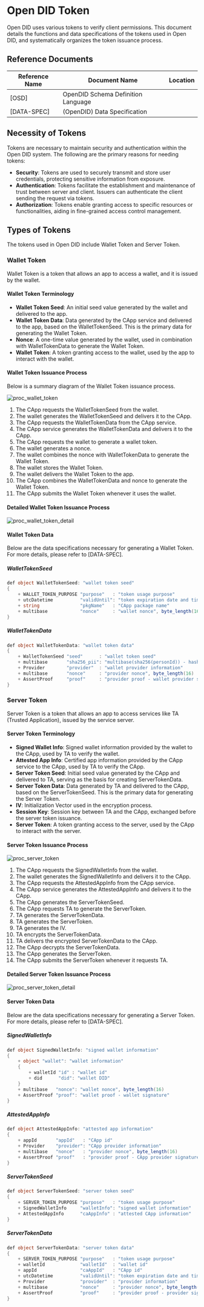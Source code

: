 # Open DID Token
Open DID uses various tokens to verify client permissions.
This document details the functions and data specifications of the tokens used in Open DID, and systematically organizes the token issuance process.

## Reference Documents

| Reference Name | Document Name                                         | Location                               |
| ---------------| ------------------------------------------------------| -------------------------------------- |
| [OSD]          | OpenDID Schema Definition Language                    |                                        |
| [DATA-SPEC]    | (OpenDID) Data Specification                          |                                        |

## Necessity of Tokens
Tokens are necessary to maintain security and authentication within the Open DID system. The following are the primary reasons for needing tokens:
- **Security**: Tokens are used to securely transmit and store user credentials, protecting sensitive information from exposure.
- **Authentication**: Tokens facilitate the establishment and maintenance of trust between server and client. Issuers can authenticate the client sending the request via tokens.
- **Authorization**: Tokens enable granting access to specific resources or functionalities, aiding in fine-grained access control management.

## Types of Tokens
The tokens used in Open DID include Wallet Token and Server Token.

### Wallet Token
Wallet Token is a token that allows an app to access a wallet, and it is issued by the wallet.

#### Wallet Token Terminology
* **Wallet Token Seed**: An initial seed value generated by the wallet and delivered to the app.
* **Wallet Token Data**: Data generated by the CApp service and delivered to the app, based on the WalletTokenSeed. This is the primary data for generating the Wallet Token.
* **Nonce**: A one-time value generated by the wallet, used in combination with WalletTokenData to generate the Wallet Token.
* **Wallet Token**: A token granting access to the wallet, used by the app to interact with the wallet.

#### Wallet Token Issuance Process
Below is a summary diagram of the Wallet Token issuance process.

![proc_wallet_token](../../assets/proc_wallet_token.svg)

1. The CApp requests the WalletTokenSeed from the wallet.
2. The wallet generates the WalletTokenSeed and delivers it to the CApp.
3. The CApp requests the WalletTokenData from the CApp service.
4. The CApp service generates the WalletTokenData and delivers it to the CApp.
5. The CApp requests the wallet to generate a wallet token.
6. The wallet generates a nonce.
7. The wallet combines the nonce with WalletTokenData to generate the Wallet Token.
8. The wallet stores the Wallet Token.
9. The wallet delivers the Wallet Token to the app.
10. The CApp combines the WalletTokenData and nonce to generate the Wallet Token.
11. The CApp submits the Wallet Token whenever it uses the wallet.

#### Detailed Wallet Token Issuance Process
![proc_wallet_token_detail](../../assets/proc_wallet_token_detail.svg)

#### Wallet Token Data
Below are the data specifications necessary for generating a Wallet Token. For more details, please refer to [DATA-SPEC].

##### WalletTokenSeed

```c#
def object WalletTokenSeed: "wallet token seed"
{
    + WALLET_TOKEN_PURPOSE "purpose"   : "token usage purpose"
    + utcDatetime          "validUntil": "token expiration date and time"
    + string               "pkgName"   : "CApp package name"
    + multibase            "nonce"     : "wallet nonce", byte_length(16)
}
```

##### WalletTokenData

```c#
def object WalletTokenData: "wallet token data"
{
    + WalletTokenSeed "seed"      : "wallet token seed"
    + multibase       "sha256_pii": "multibase(sha256(personId)) - hashed PII"
    + Provider        "provider"  : "wallet provider information"
    + multibase       "nonce"     : "provider nonce", byte_length(16)
    + AssertProof     "proof"     : "provider proof - wallet provider signature"
}
```

### Server Token
Server Token is a token that allows an app to access services like TA (Trusted Application), issued by the service server.

#### Server Token Terminology
* **Signed Wallet Info**: Signed wallet information provided by the wallet to the CApp, used by TA to verify the wallet.
* **Attested App Info**: Certified app information provided by the CApp service to the CApp, used by TA to verify the CApp.
* **Server Token Seed**: Initial seed value generated by the CApp and delivered to TA, serving as the basis for creating ServerTokenData.
* **Server Token Data**: Data generated by TA and delivered to the CApp, based on the ServerTokenSeed. This is the primary data for generating the Server Token.
* **IV**: Initialization Vector used in the encryption process.
* **Session Key**: Session key between TA and the CApp, exchanged before the server token issuance.
* **Server Token**: A token granting access to the server, used by the CApp to interact with the server.

#### Server Token Issuance Process

![proc_server_token](../../assets/proc_server_token.svg)

1. The CApp requests the SignedWalletInfo from the wallet.
2. The wallet generates the SignedWalletInfo and delivers it to the CApp.
3. The CApp requests the AttestedAppInfo from the CApp service.
4. The CApp service generates the AttestedAppInfo and delivers it to the CApp.
5. The CApp generates the ServerTokenSeed.
6. The CApp requests TA to generate the ServerToken.
7. TA generates the ServerTokenData.
8. TA generates the ServerToken.
9. TA generates the IV.
10. TA encrypts the ServerTokenData.
11. TA delivers the encrypted ServerTokenData to the CApp.
12. The CApp decrypts the ServerTokenData.
13. The CApp generates the ServerToken.
14. The CApp submits the ServerToken whenever it requests TA.

#### Detailed Server Token Issuance Process

![proc_server_token_detail](../../assets/proc_server_token_detail.svg)

#### Server Token Data
Below are the data specifications necessary for generating a Server Token. For more details, please refer to [DATA-SPEC].


##### SignedWalletInfo

```c#
def object SignedWalletInfo: "signed wallet information"
{
    + object "wallet": "wallet information"
    {
        + walletId "id" : "wallet id"
        + did      "did": "wallet DID"
    }
    + multibase   "nonce": "wallet nonce", byte_length(16)
    + AssertProof "proof": "wallet proof - wallet signature"
}
```

##### AttestedAppInfo

```c#
def object AttestedAppInfo: "attested app information"
{
    + appId       "appId"   : "CApp id"
    + Provider    "provider": "CApp provider information"
    + multibase   "nonce"   : "provider nonce", byte_length(16)
    + AssertProof "proof"   : "provider proof - CApp provider signature"
}
```

##### ServerTokenSeed

```c#
def object ServerTokenSeed: "server token seed"
{
    + SERVER_TOKEN_PURPOSE "purpose"   : "token usage purpose"
    + SignedWalletInfo     "walletInfo": "signed wallet information"
    + AttestedAppInfo      "caAppInfo" : "attested CApp information"
}
```

##### ServerTokenData

```c#
def object ServerTokenData: "server token data"
{
    + SERVER_TOKEN_PURPOSE "purpose"   : "token usage purpose"
    + walletId             "walletId"  : "wallet id"
    + appId                "caAppId"   : "CApp id"
    + utcDatetime          "validUntil": "token expiration date and time"
    + Provider             "provider"  : "provider information"
    + multibase            "nonce"     : "provider nonce", byte_length(16)
    + AssertProof          "proof"     : "provider proof - provider signature"
}
```